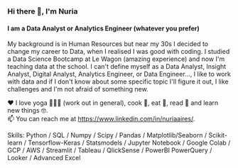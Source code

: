 ### Hi there 🌸, I'm Nuria
#### I am a Data Analyst or Analytics Engineer (whatever you prefer)

My background is in Human Resources but near my 30s I decided to change my career to Data, when I realised I was good with coding. I studied a Data Science Bootcamp at Le Wagon (amazing experience) and now I'm teaching data at the school. I can't define myself as a Data Analyst, Insight Analyst, Digital Analyst, Analytics Engineer, or Data Engineer..., I like to work with data and if I don't know about some specific topic I'll figure it out, I like challenges and I'm not afraid of something new.

❤️  I love yoga 🧘🏻‍♀️ (work out in general), cook 🍜, eat 🍣, read 📖 and learn new things 🤓.  
📫 You can reach me at https://www.linkedin.com/in/nuriaaires/.   

Skills: Python / SQL / Numpy / Scipy / Pandas / Matplotlib/Seaborn / Scikit-learn / Tensorflow-Keras / Statsmodels / Jupyter Notebook /  Google Colab / GCP / AWS / Streamlit / Tableau / QlickSense / PowerBI PowerQuery / Looker / Advanced Excel

<!--
**nairesc/nairesc** is a ✨ _special_ ✨ repository because its `README.md` (this file) appears on your GitHub profile.

